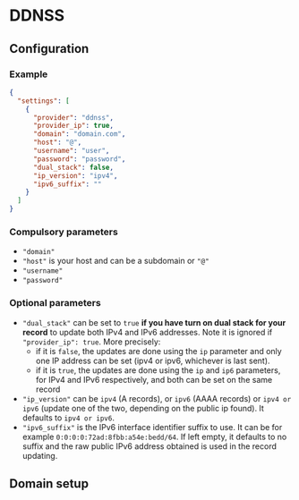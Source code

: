 # DDNSS

## Configuration

### Example

```json
{
  "settings": [
    {
      "provider": "ddnss",
      "provider_ip": true,
      "domain": "domain.com",
      "host": "@",
      "username": "user",
      "password": "password",
      "dual_stack": false,
      "ip_version": "ipv4",
      "ipv6_suffix": ""
    }
  ]
}
```

### Compulsory parameters

- `"domain"`
- `"host"` is your host and can be a subdomain or `"@"`
- `"username"`
- `"password"`

### Optional parameters

- `"dual_stack"` can be set to `true` **if you have turn on dual stack for your record** to update both IPv4 and IPv6 addresses. Note it is ignored if `"provider_ip": true`. More precisely:
  - if it is `false`, the updates are done using the `ip` parameter and only one IP address can be set (ipv4 or ipv6, whichever is last sent).
  - if it is `true`, the updates are done using the `ip` and `ip6` parameters, for IPv4 and IPv6 respectively, and both can be set on the same record
- `"ip_version"` can be `ipv4` (A records), or `ipv6` (AAAA records) or `ipv4 or ipv6` (update one of the two, depending on the public ip found). It defaults to `ipv4 or ipv6`.
- `"ipv6_suffix"` is the IPv6 interface identifier suffix to use. It can be for example `0:0:0:0:72ad:8fbb:a54e:bedd/64`. If left empty, it defaults to no suffix and the raw public IPv6 address obtained is used in the record updating.

## Domain setup
